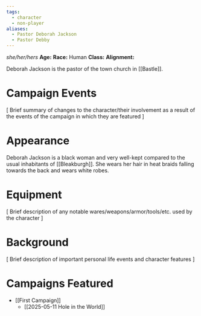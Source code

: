 ```yaml
---
tags:
  - character
  - non-player
aliases:
  - Pastor Deborah Jackson
  - Pastor Debby
---
```

_she/her/hers_
**Age:**
**Race:** Human
**Class:**
**Alignment:**

Deborah Jackson is the pastor of the town church in [[Bastle]].

# Campaign Events

\[ Brief summary of changes to the character/their involvement as a result of the events of the campaign in which they are featured ]

# Appearance

Deborah Jackson is a black woman and very well-kept compared to the usual inhabitants of [[Bleakburgh]]. She wears her hair in heat braids falling towards the back and wears white robes.

# Equipment

\[ Brief description of any notable wares/weapons/armor/tools/etc. used by the character ]

# Background

\[ Brief description of important personal life events and character features ]

# Campaigns Featured

- [[First Campaign]]
	- [[2025-05-11 Hole in the World]]